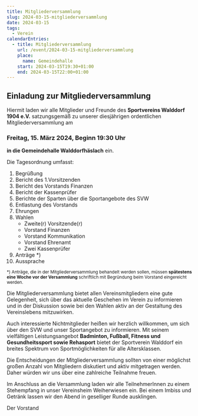 ```yaml
---
title: Mitgliederversammlung
slug: 2024-03-15-mitgliederversammlung
date: 2024-03-15
tags:
  - Verein
calendarEntries:
  - title: Mitgliederversammlung
    url: /event/2024-03-15-mitgliederversammlung
    place:
      name: Gemeindehalle
    start: 2024-03-15T19:30+01:00
    end: 2024-03-15T22:00+01:00
---
```

## Einladung zur Mitgliederversammlung

Hiermit laden wir alle Mitglieder und Freunde des **Sportvereins Walddorf 1904 e.V.** satzungsgemäß zu unserer diesjährigen ordentlichen Mitgliederversammlung am 

### Freitag, 15. März 2024, Beginn 19:30 Uhr

**in die Gemeindehalle Walddorfhäslach** ein.

Die Tagesordnung umfasst:

1. Begrüßung
2. Bericht des 1.Vorsitzenden
3. Bericht des Vorstands Finanzen
4. Bericht der Kassenprüfer
5. Berichte der Sparten über die Sportangebote des SVW
6. Entlastung des Vorstands
7. Ehrungen
8. Wahlen
   * Zweite(r) Vorsitzende(r)
   * Vorstand Finanzen
   * Vorstand Kommunikation
   * Vorstand Ehrenamt
   * Zwei Kassenprüfer
9. Anträge *)
10. Aussprache

<sup>*) Anträge, die in der Mitgliederversammlung behandelt werden sollen, müssen **spätestens eine Woche vor der Versammlung** schriftlich mit Begründung beim Vorstand eingereicht werden.</sup>

Die Mitgliederversammlung bietet allen Vereinsmitgliedern eine gute Gelegenheit, sich über das aktuelle Geschehen im Verein zu informieren und in der Diskussion sowie bei den Wahlen aktiv an der Gestaltung des Vereinslebens mitzuwirken.

Auch interessierte Nichtmitglieder heißen wir herzlich willkommen, um sich über den SVW und unser Sportangebot zu informieren. Mit seinem vielfältigen Leistungsangebot **Badminton, Fußball, Fitness und Gesundheitssport sowie Rehasport** bietet der Sportverein Walddorf ein breites Spektrum von Sportmöglichkeiten für alle Altersklassen.</sup>

Die Entscheidungen der Mitgliederversammlung sollten von einer möglichst großen Anzahl von Mitgliedern diskutiert und aktiv mitgetragen werden. Daher würden wir uns über eine zahlreiche Teilnahme freuen.
    
Im Anschluss an die Versammlung laden wir alle TeilnehmerInnen zu einem Stehempfang in unser Vereinsheim Weiherwiesen ein. Bei einem Imbiss und Getränk lassen wir den Abend in geselliger Runde ausklingen.

Der Vorstand
